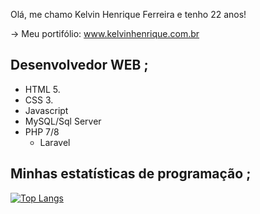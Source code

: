 Olá, me chamo Kelvin Henrique Ferreira e tenho 22 anos!

-> Meu portifólio: www.kelvinhenrique.com.br

## Desenvolvedor WEB ;
  * HTML 5.
  * CSS 3.
  * Javascript
  * MySQL/Sql Server
  * PHP 7/8
    - Laravel

## Minhas estatísticas de programação ;

[![Top Langs](https://github-readme-stats.vercel.app/api/top-langs/?username=kelvinhenri99&langs_count=8)](https://github.com/kelvinhenri99/github-readme-stats)

